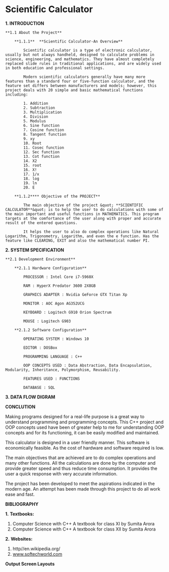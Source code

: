 # Scientific Calculator

**1. INTRODUCTION**

	**1.1 About the Project**

		**1.1.1**  **Scientific Calculator-An Overview**

			Scientific calculator is a type of electronic calculator, usually but not always handheld, designed to calculate problems in science, engineering, and mathematics. They have almost completely replaced slide rules in traditional applications, and are widely used in both education and professional settings.

			Modern scientific calculators generally have many more features than a standard four or five-function calculator, and the feature set differs between manufacturers and models; however, this project deals with 20 simple and basic mathematical functions including:

			1. Addition
			2. Subtraction
			3. Multiplication
			4. Division
			5. Modulus
			6. Sine function 
			7. Cosine function 
			8. Tangent function 
			9. xy 
			10. Root
			11. Cosec function
			12. Sec function
			13. Cot function
			14. X2
			15. root
			16. X!
			17. 1/x
			18. log
			19. ln
			20. E

		**1.1.2**** Objective of the PROJECT**

			The main objective of the project &quot; **SCIENTIFIC CALCULATOR**&quot; is to help the user to do calculations with some of the main important and useful functions in MATHEMATICS. This program targets at the comfortance of the user along with proper and accurate result of the entered questions.

			It helps the user to also do complex operations like Natural Logarithm, Trigonometry, Logarithm, and even the e function. Has the feature like CLEARING, EXIT and also the mathematical number PI.

**2. SYSTEM SPECIFICATION**

	**2.1 Development Environment**

		**2.1.1 Hardware Configuration**

			PROCESSOR : Intel Core i7-5960X

			RAM : HyperX Predator 3600 2X8GB

			GRAPHICS ADAPTER : Nvidia GeForce GTX Titan Xp

			MONITOR : AOC Agon AG352UCG

			KEYBOARD : Logitech G910 Orion Spectrum

			MOUSE : Logitech G903

		**2.1.2 Software Configuration**

			OPERATING SYSTEM : Windows 10

			EDITOR : DOSBox

			PROGRAMMING LANGUAGE : C++

			OOP CONCEPTS USED : Data Abstraction, Data Encapsulation, Modularity, Inheritance, Polymorphism, Reusability.

			FEATURES USED : FUNCTIONS
		
			DATABASE : SQL

**3. DATA FLOW DIGRAM**





**CONCLUTION**

Making programs designed for a real-life purpose is a great way to understand programming and programming concepts. This C++ project and OOP concepts used have been of greater help to me for understanding OOP concepts and for its functioning, it can be easily modified and maintained.

This calculator is designed in a user friendly manner. This software is economically feasible. As the cost of hardware and software required is low.

The main objectives that are achieved are to do complex operations and many other functions. All the calculations are done by the computer and provide greater speed and thus reduce time consumption. It provides the user a quick response with very accurate information.

The project has been developed to meet the aspirations indicated in the modern age. An attempt has been made through this project to do all work ease and fast.

**BIBLIOGRAPHY**

**1.**  **Textbooks:**

1. Computer Science with C++ A textbook for class XI by Sumita Arora
2. Computer Science with C++ A textbook for class XII by Sumita Arora

**2.**  **Websites:**

1. http//en.wikipedia.org/
2. www.softechworld.com



**Output Screen Layouts**

